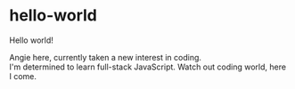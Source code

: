 # hello-world

Hello world!

Angie here, currently taken a new interest in coding.  
I'm determined to learn full-stack JavaScript.
Watch out coding world, here I come. 
